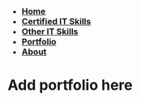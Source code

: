 <h3>
<ul>
  <li><a href="https://github.com/mbhagwan/mbhagwan.github.io/blob/main/index.md">Home</a></li>
  <li><a href="https://github.com/mbhagwan/mbhagwan.github.io/blob/main/certified_skills.md">Certified IT Skills</a></li>
  <li><a href="https://github.com/mbhagwan/mbhagwan.github.io/blob/main/other_skills.md">Other IT Skills</a></li>
  <li><a href="https://github.com/mbhagwan/mbhagwan.github.io/blob/main/portfolio.md">Portfolio</a></li>
  <li><a href="https://github.com/mbhagwan/mbhagwan.github.io/blob/main/about.md">About</a></li>
</ul>
</h3>

# Add portfolio here
